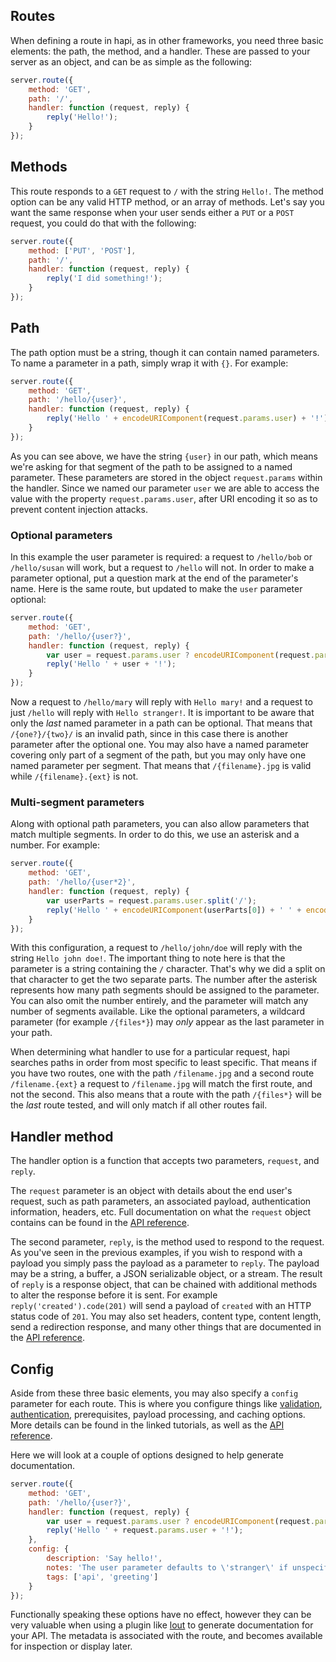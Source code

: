 ## Routes

When defining a route in hapi, as in other frameworks, you need three basic elements: the path, the method, and a handler. These are passed to your server as an object, and can be as simple as the following:

```javascript
server.route({
    method: 'GET',
    path: '/',
    handler: function (request, reply) {
        reply('Hello!');
    }
});
```

## Methods

This route responds to a `GET` request to `/` with the string `Hello!`. The method option can be any valid HTTP method, or an array of methods. Let's say you want the same response when your user sends either a `PUT` or a `POST` request, you could do that with the following:

```javascript
server.route({
    method: ['PUT', 'POST'],
    path: '/',
    handler: function (request, reply) {
        reply('I did something!');
    }
});
```

## Path

The path option must be a string, though it can contain named parameters. To name a parameter in a path, simply wrap it with `{}`. For example:

```javascript
server.route({
    method: 'GET',
    path: '/hello/{user}',
    handler: function (request, reply) {
        reply('Hello ' + encodeURIComponent(request.params.user) + '!');
    }
});
```

As you can see above, we have the string `{user}` in our path, which means we're asking for that segment of the path to be assigned to a named parameter. These parameters are stored in the object `request.params` within the handler. Since we named our parameter `user` we are able to access the value with the property `request.params.user`, after URI encoding it so as to prevent content injection attacks.

### Optional parameters

In this example the user parameter is required: a request to `/hello/bob` or `/hello/susan` will work, but a request to `/hello` will not. In order to make a parameter optional, put a question mark at the end of the parameter's name. Here is the same route, but updated to make the `user` parameter optional:

```javascript
server.route({
    method: 'GET',
    path: '/hello/{user?}',
    handler: function (request, reply) {
        var user = request.params.user ? encodeURIComponent(request.params.user) : 'stranger';
        reply('Hello ' + user + '!');
    }
});
```

Now a request to `/hello/mary` will reply with `Hello mary!` and a request to just `/hello` will reply with `Hello stranger!`. It is important to be aware that only the *last* named parameter in a path can be optional. That means that `/{one?}/{two}/` is an invalid path, since in this case there is another parameter after the optional one. You may also have a named parameter covering only part of a segment of the path, but you may only have one named parameter per segment. That means that `/{filename}.jpg` is valid while `/{filename}.{ext}` is not.

### Multi-segment parameters

Along with optional path parameters, you can also allow parameters that match multiple segments. In order to do this, we use an asterisk and a number. For example:

```javascript
server.route({
    method: 'GET',
    path: '/hello/{user*2}',
    handler: function (request, reply) {
        var userParts = request.params.user.split('/');
        reply('Hello ' + encodeURIComponent(userParts[0]) + ' ' + encodeURIComponent(userParts[1]) + '!');
    }
});
```

With this configuration, a request to `/hello/john/doe` will reply with the string `Hello john doe!`. The important thing to note here is that the parameter is a string containing the `/` character. That's why we did a split on that character to get the two separate parts. The number after the asterisk represents how many path segments should be assigned to the parameter. You can also omit the number entirely, and the parameter will match any number of segments available. Like the optional parameters, a wildcard parameter (for example `/{files*}`) may *only* appear as the last parameter in your path.

When determining what handler to use for a particular request, hapi searches paths in order from most specific to least specific. That means if you have two routes, one with the path `/filename.jpg` and a second route `/filename.{ext}` a request to `/filename.jpg` will match the first route, and not the second. This also means that a route with the path `/{files*}` will be the *last* route tested, and will only match if all other routes fail.

## Handler method

The handler option is a function that accepts two parameters, `request`, and `reply`.

The `request` parameter is an object with details about the end user's request, such as path parameters, an associated payload, authentication information, headers, etc. Full documentation on what the `request` object contains can be found in the [API reference](/api#request-properties).

The second parameter, `reply`, is the method used to respond to the request. As you've seen in the previous examples, if you wish to respond with a payload you simply pass the payload as a parameter to `reply`. The payload may be a string, a buffer, a JSON serializable object, or a stream. The result of `reply` is a response object, that can be chained with additional methods to alter the response before it is sent. For example `reply('created').code(201)` will send a payload of `created` with an HTTP status code of `201`. You may also set headers, content type, content length, send a redirection response, and many other things that are documented in the [API reference](/api#response-object).

## Config

Aside from these three basic elements, you may also specify a `config` parameter for each route. This is where you configure things like [validation](/tutorials/validation), [authentication](/tutorials/auth), prerequisites, payload processing, and caching options. More details can be found in the linked tutorials, as well as the [API reference](/api#route-options).

Here we will look at a couple of options designed to help generate documentation.

```javascript
server.route({
    method: 'GET',
    path: '/hello/{user?}',
    handler: function (request, reply) {
        var user = request.params.user ? encodeURIComponent(request.params.user) : 'stranger';
        reply('Hello ' + request.params.user + '!');
    },
    config: {
        description: 'Say hello!',
        notes: 'The user parameter defaults to \'stranger\' if unspecified',
        tags: ['api', 'greeting']
    }
});
```

Functionally speaking these options have no effect, however they can be very valuable when using a plugin like [lout](https://github.com/hapijs/lout) to generate documentation for your API. The metadata is associated with the route, and becomes available for inspection or display later.


